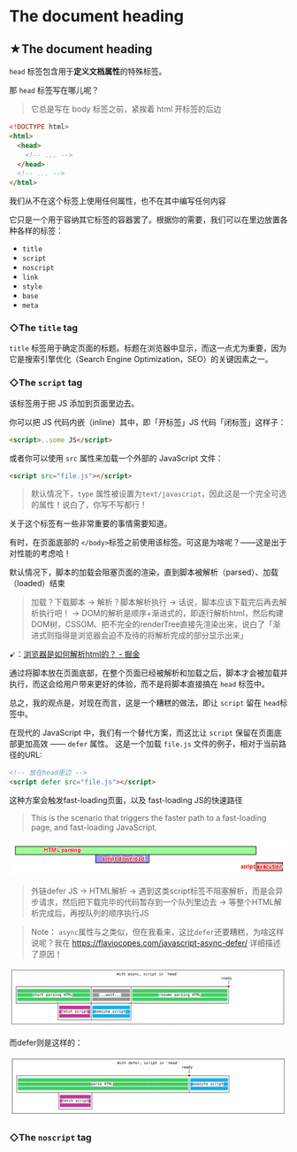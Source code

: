 # The document heading

## ★The document heading

`head` 标签包含用于**定义文档属性**的特殊标签。

那 `head` 标签写在哪儿呢？

> 它总是写在 body 标签之前，紧挨着 html 开标签的后边

``` html
<!DOCTYPE html>
<html>
  <head>
    <!-- ... -->
  </head>
  <!-- ... -->
</html>
```

我们从不在这个标签上使用任何属性，也不在其中编写任何内容

它只是一个用于容纳其它标签的容器罢了。根据你的需要，我们可以在里边放置各种各样的标签：

- `title`
- `script`
- `noscript`
- `link`
- `style`
- `base`
- `meta`

### ◇The `title` tag

`title` 标签用于确定页面的标题。标题在浏览器中显示，而这一点尤为重要，因为它是搜索引擎优化（Search Engine Optimization，SEO）的关键因素之一。

### ◇The `script` tag

该标签用于把 JS 添加到页面里边去。

你可以把 JS 代码内嵌（inline）其中，即「开标签」JS 代码「闭标签」这样子：

``` html
<script>..some JS</script>
```

或者你可以使用 `src` 属性来加载一个外部的 JavaScript 文件：

``` html
<script src="file.js"></script>
```

> 默认情况下，`type` 属性被设置为`text/javascript`，因此这是一个完全可选的属性！说白了，你写不写都行！

关于这个标签有一些非常重要的事情需要知道。

有时，在页面底部的 `</body>`标签之前使用该标签。可这是为啥呢？——这是出于对性能的考虑哈！

默认情况下，脚本的加载会阻塞页面的渲染，直到脚本被解析（parsed）、加载（loaded）结束

> 加载？下载脚本 -> 解析？脚本解析执行 -> 话说，脚本应该下载完后再去解析执行吧！ -> DOM的解析是顺序+渐进式的，即逐行解析html，然后构建DOM树，CSSOM、把不完全的renderTree直接先渲染出来，说白了「渐进式则指得是浏览器会迫不及待的将解析完成的部分显示出来」

➹：[浏览器是如何解析html的？ - 掘金](https://juejin.im/post/5c1dde33f265da61776bf49a)

通过将脚本放在页面底部，在整个页面已经被解析和加载之后，脚本才会被加载并执行，而这会给用户带来更好的体验，而不是将脚本直接搞在 `head` 标签中。

总之，我的观点是，对现在而言，这是一个糟糕的做法，即让 `script` 留在 `head`标签中。

在现代的 JavaScript 中，我们有一个替代方案，而这比让 `script` 保留在页面底部更加高效 —— `defer` 属性。 这是一个加载 `file.js` 文件的例子，相对于当前路径的URL:

``` html
<!-- 放在head里边 -->
<script defer src="file.js"></script>
```

这种方案会触发fast-loading页面，以及 fast-loading JS的快速路径

> This is the scenario that triggers the faster path to a fast-loading page, and fast-loading JavaScript.

![defer](assets/img/2020-03-27-23-56-38.png)

> 外链defer JS -> HTML解析 -> 遇到这类script标签不阻塞解析，而是会异步请求，然后把下载完毕的代码暂存到一个队列里边去 -> 等整个HTML解析完成后，再按队列的顺序执行JS

> Note： `async`属性与之类似，但在我看来，这比`defer`还要糟糕，为啥这样说呢？我在 <https://flaviocopes.com/javascript-async-defer/> 详细描述了原因！

![async](assets/img/2020-03-28-00-29-51.png)

而defer则是这样的：

![defer](assets/img/2020-03-28-00-30-31.png)

### ◇The `noscript` tag



